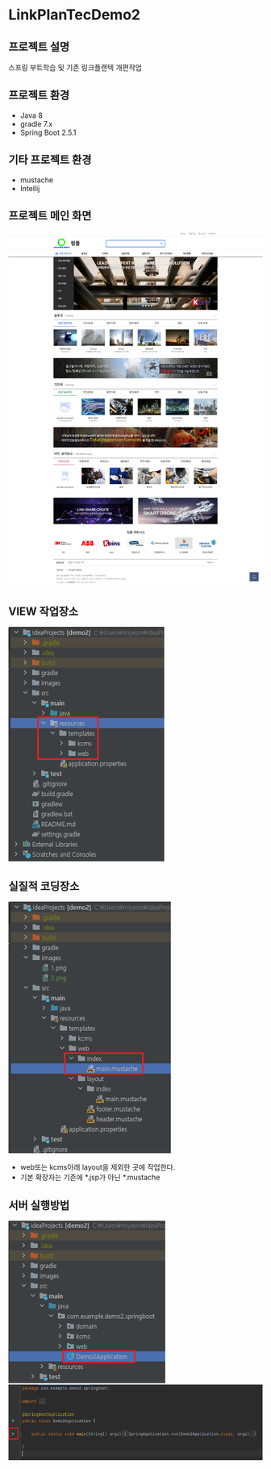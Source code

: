 # LinkPlanTecDemo2
## 프로젝트 설명
스프링 부트학습 및 기존 링크플랜텍 개편작업
## 프로젝트 환경
* Java 8
* gradle 7.x
* Spring Boot 2.5.1
## 기타 프로젝트 환경
* mustache
* Intellij
## 프로젝트 메인 화면
![1](./images/1.png)
## VIEW 작업장소
![1](./images/2.png)
## 실질적 코딩장소
![1](./images/3.png)
* web또는 kcms아래 layout을 제외한 곳에 작업한다.
* 기본 확장자는 기존에 *.jsp가 아닌 *.mustache
## 서버 실행방법
![1](./images/4.png)
![1](./images/5.png)